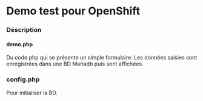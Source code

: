 # Demo test pour OpenShift
### Déscription
#### demo.php
Du code php qui se présente un simple formulaire. 
Les données saisies sont enregistrées dans une BD Mariadb puis sont affichées.

### config.php
Pour initialiser la BD.
